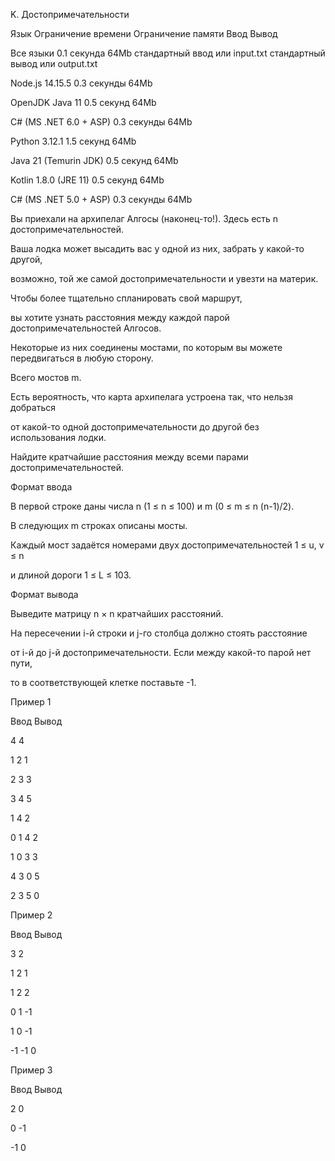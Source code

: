 K. Достопримечательности

Язык	Ограничение времени	Ограничение памяти	Ввод	Вывод

Все языки	0.1 секунда	64Mb	стандартный ввод или input.txt	стандартный вывод или output.txt

Node.js 14.15.5	0.3 секунды	64Mb

OpenJDK Java 11	0.5 секунд	64Mb

C# (MS .NET 6.0 + ASP)	0.3 секунды	64Mb

Python 3.12.1	1.5 секунд	64Mb

Java 21 (Temurin JDK)	0.5 секунд	64Mb

Kotlin 1.8.0 (JRE 11)	0.5 секунд	64Mb

C# (MS .NET 5.0 + ASP)	0.3 секунды	64Mb

Вы приехали на архипелаг Алгосы (наконец-то!). Здесь есть n достопримечательностей. 

Ваша лодка может высадить вас у одной из них, забрать у какой-то другой, 

возможно, той же самой достопримечательности и увезти на материк.

Чтобы более тщательно спланировать свой маршрут,

вы хотите узнать расстояния между каждой парой достопримечательностей Алгосов. 

Некоторые из них соединены мостами, по которым вы можете передвигаться в любую сторону.

Всего мостов m.

Есть вероятность, что карта архипелага устроена так, что нельзя добраться 

от какой-то одной достопримечательности до другой без использования лодки.

Найдите кратчайшие расстояния между всеми парами достопримечательностей.

Формат ввода

В первой строке даны числа n (1 ≤ n ≤ 100) и m (0 ≤ m ≤ n (n-1)/2).

В следующих m строках описаны мосты. 

Каждый мост задаётся номерами двух достопримечательностей 1 ≤ u, v ≤ n 

и длиной дороги 1 ≤ L ≤ 103.

Формат вывода

Выведите матрицу n × n кратчайших расстояний. 

На пересечении i-й строки и j-го столбца должно стоять расстояние 

от i-й до j-й достопримечательности. Если между какой-то парой нет пути,

то в соответствующей клетке поставьте -1.

Пример 1

Ввод	Вывод

4 4

1 2 1

2 3 3

3 4 5

1 4 2

0 1 4 2 

1 0 3 3 

4 3 0 5 

2 3 5 0 

Пример 2

Ввод	Вывод

3 2

1 2 1

1 2 2

0 1 -1 

1 0 -1 

-1 -1 0 

Пример 3

Ввод	Вывод

2 0

0 -1 

-1 0 

